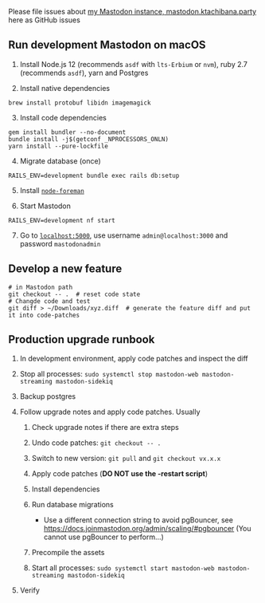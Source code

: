 Please file issues about [my Mastodon instance, mastodon.ktachibana.party](https://mastodon.ktachibana.party) here as GitHub issues

## Run development Mastodon on macOS

1. Install Node.js 12 (recommends `asdf` with `lts-Erbium` or `nvm`), ruby 2.7 (recommends `asdf`), yarn and Postgres

2. Install native dependencies
```
brew install protobuf libidn imagemagick
```

3. Install code dependencies
```
gem install bundler --no-document
bundle install -j$(getconf _NPROCESSORS_ONLN)
yarn install --pure-lockfile
```

4. Migrate database (once)
```
RAILS_ENV=development bundle exec rails db:setup
```

5. Install [`node-foreman`](https://github.com/strongloop/node-foreman)

6. Start Mastodon
```
RAILS_ENV=development nf start
```

7. Go to [`localhost:5000`](localhost:5000), use username `admin@localhost:3000` and password `mastodonadmin`

## Develop a new feature
```
# in Mastodon path
git checkout -- .  # reset code state
# Changde code and test
git diff > ~/Downloads/xyz.diff  # generate the feature diff and put it into code-patches
```

## Production upgrade runbook

1. In development environment, apply code patches and inspect the diff

2. Stop all processes: `sudo systemctl stop mastodon-web mastodon-streaming mastodon-sidekiq`

3. Backup postgres

4. Follow upgrade notes and apply code patches. Usually

    1. Check upgrade notes if there are extra steps

    2. Undo code patches: `git checkout -- .`

    3. Switch to new version: `git pull` and `git checkout vx.x.x`

    4. Apply code patches (**DO NOT use the -restart script**)

    5. Install dependencies

    6. Run database migrations

        * Use a different connection string to avoid pgBouncer, see https://docs.joinmastodon.org/admin/scaling/#pgbouncer (You cannot use pgBouncer to perform...)

    7. Precompile the assets

    8. Start all processes: `sudo systemctl start mastodon-web mastodon-streaming mastodon-sidekiq`

5. Verify
